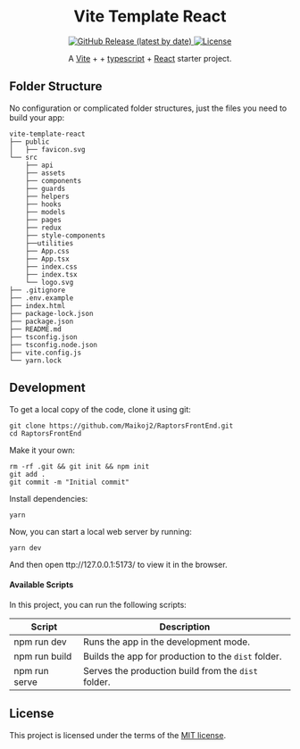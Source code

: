 <h1 align="center">
  Vite Template React
</h1>

<p align="center">
  <a href="https://github.com/SafdarJamal/vite-template-react/releases">
    <img src="https://img.shields.io/github/v/release/SafdarJamal/vite-template-react" alt="GitHub Release (latest by date)" />
  </a>
  <a href="https://github.com/SafdarJamal/vite-template-react/blob/main/LICENSE">
    <img src="https://img.shields.io/github/license/SafdarJamal/vite-template-react" alt="License" />
  </a>
</p>

<p align="center">
    A <a href="https://vitejs.dev">Vite</a> +  + <a href="https://www.typescriptlang.org/docs/">typescript</a> + <a href="https://reactjs.org">React</a> starter project.
</p>



## Folder Structure

No configuration or complicated folder structures, just the files you need to build your app:

```
vite-template-react
├── public
│   ├── favicon.svg
└── src
    ├── api
    ├── assets
    ├── components
    ├── guards
    ├── helpers
    ├── hooks
    ├── models
    ├── pages
    ├── redux
    ├── style-components
    ├──utilities
    ├── App.css
    ├── App.tsx
    ├── index.css
    ├── index.tsx
    └── logo.svg
├── .gitignore
├── .env.example
├── index.html
├── package-lock.json
├── package.json
├── README.md
├── tsconfig.json
├── tsconfig.node.json
├── vite.config.js
└── yarn.lock
```

## Development

To get a local copy of the code, clone it using git:

```
git clone https://github.com/Maikoj2/RaptorsFrontEnd.git
cd RaptorsFrontEnd
```

Make it your own:

```
rm -rf .git && git init && npm init
git add .
git commit -m "Initial commit"
```

Install dependencies:

```
yarn 
```

Now, you can start a local web server by running:

```
yarn dev
```

And then open ttp://127.0.0.1:5173/ to view it in the browser.

#### Available Scripts

In this project, you can run the following scripts:

| Script        | Description                                         |
| ------------- | --------------------------------------------------- |
| npm run dev   | Runs the app in the development mode.               |
| npm run build | Builds the app for production to the `dist` folder. |
| npm run serve | Serves the production build from the `dist` folder. |

## License

This project is licensed under the terms of the [MIT license](https://github.com/SafdarJamal/vite-template-react/blob/main/LICENSE).